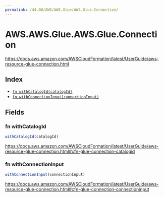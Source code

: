 ```yaml
---
permalink: /44.00/AWS/AWS.Glue/AWS.Glue.Connection/
---
```


# AWS.AWS.Glue.AWS.Glue.Connection

https://docs.aws.amazon.com/AWSCloudFormation/latest/UserGuide/aws-resource-glue-connection.html

## Index

* [`fn withCatalogId(catalogId)`](#fn-withcatalogid)
* [`fn withConnectionInput(connectionInput)`](#fn-withconnectioninput)

## Fields

### fn withCatalogId

```ts
withCatalogId(catalogId)
```

https://docs.aws.amazon.com/AWSCloudFormation/latest/UserGuide/aws-resource-glue-connection.html#cfn-glue-connection-catalogid

### fn withConnectionInput

```ts
withConnectionInput(connectionInput)
```

https://docs.aws.amazon.com/AWSCloudFormation/latest/UserGuide/aws-resource-glue-connection.html#cfn-glue-connection-connectioninput
